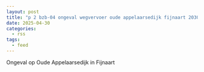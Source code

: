 ```yaml
---
layout: post
title: "p 2 bzb-04 ongeval wegvervoer oude appelaarsedijk fijnaart 203093 201130"
date: 2025-04-30
categories: 
  - rss
tags: 
  - feed
---
```


Ongeval op Oude Appelaarsedijk in Fijnaart
